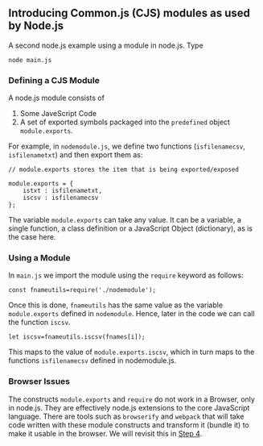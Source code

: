 ## Introducing Common.js (CJS) modules as used by Node.js

A second node.js example using a module in node.js. Type

    node main.js
    
### Defining a CJS Module

A node.js module consists of

1. Some JaveScript Code
2. A set of exported symbols packaged into the ``predefined`` object
   ``module.exports``.
   

For example, in `nodemodule.js`, we define two functions (`isfilenamecsv`,
`isfilenametxt`) and then export them as:

    // module.exports stores the item that is being exported/exposed

    module.exports = {
        istxt : isfilenametxt,
        iscsv : isfilenamecsv
    };

The variable `module.exports` can take any value. It can be a variable, a
single function, a class definition or a JavaScript Object (dictionary), as is
the case here.

### Using a Module

In ``main.js`` we import the module using the `require` keyword as follows:

    const fnameutils=require('./nodemodule');

Once this is done, `fnameutils` has the same value as the variable
`module.exports` defined in `nodemodule`. Hence, later in the code we can call
the function `iscsv`.

    let iscsv=fnameutils.iscsv(fnames[i]);

This maps to the value of `module.exports.iscsv`, which
in turn maps to the functions `isfilenamecsv` defined in nodemodule.js.

### Browser Issues

The constructs `module.exports` and `require` do not work in a Browser, only
in node.js. They are effectively node.js extensions to the core JavaScript
language. There are tools such as `browserify` and `webpack` that will take
code written with these module constructs and transform it (bundle it) to
make it usable in the browser. We will revisit this in [Step 4](../step04).


